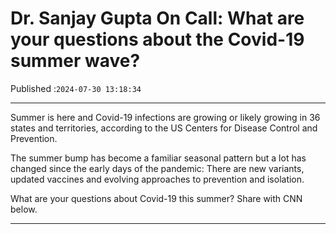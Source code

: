 # Dr. Sanjay Gupta On Call: What are your questions about the Covid-19 summer wave?

Published :`2024-07-30 13:18:34`

---

Summer is here and Covid-19 infections are growing or likely growing in 36 states and territories, according to the US Centers for Disease Control and Prevention.

The summer bump has become a familiar seasonal pattern but a lot has changed since the early days of the pandemic: There are new variants, updated vaccines and evolving approaches to prevention and isolation.

What are your questions about Covid-19 this summer? Share with CNN below.

---

